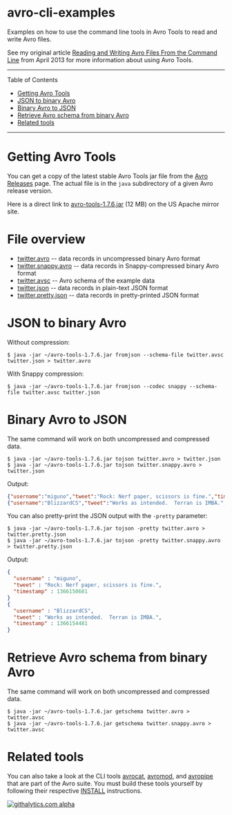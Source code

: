 # avro-cli-examples

Examples on how to use the command line tools in Avro Tools to read and write Avro files.

See my original article
[Reading and Writing Avro Files From the Command Line](http://www.michael-noll.com/blog/2013/03/17/reading-and-writing-avro-files-from-the-command-line/#json-to-binary-avro)
from April 2013 for more information about using Avro Tools.

---

Table of Contents

* <a href="#prerequisites">Getting Avro Tools</a>
* <a href="#json-to-avro">JSON to binary Avro</a>
* <a href="#avro-to-json">Binary Avro to JSON</a>
* <a href="#retrieve-avro-schema">Retrieve Avro schema from binary Avro</a>
* <a href="#related-tools">Related tools</a>

---


<a name="prerequisites"></a>

# Getting Avro Tools

You can get a copy of the latest stable Avro Tools jar file from the
[Avro Releases](http://avro.apache.org/releases.html#Download) page.  The actual file is in the `java` subdirectory
of a given Avro release version.

Here is a direct link to [avro-tools-1.7.6.jar](http://www.us.apache.org/dist/avro/avro-1.7.6/java/avro-tools-1.7.6.jar)
(12 MB) on the US Apache mirror site.


# File overview

* [twitter.avro](https://github.com/miguno/avro-cli-examples/blob/master/twitter.avro)
  -- data records in uncompressed binary Avro format
* [twitter.snappy.avro](https://github.com/miguno/avro-cli-examples/blob/master/twitter.snappy.avro)
  -- data records in Snappy-compressed binary Avro format
* [twitter.avsc](https://github.com/miguno/avro-cli-examples/blob/master/twitter.avsc)
  -- Avro schema of the example data
* [twitter.json](https://github.com/miguno/avro-cli-examples/blob/master/twitter.json)
  -- data records in plain-text JSON format
* [twitter.pretty.json](https://github.com/miguno/avro-cli-examples/blob/master/twitter.pretty.json)
  -- data records in pretty-printed JSON format


<a name="json-to-avro"></a>

# JSON to binary Avro

Without compression:

    $ java -jar ~/avro-tools-1.7.6.jar fromjson --schema-file twitter.avsc twitter.json > twitter.avro

With Snappy compression:

    $ java -jar ~/avro-tools-1.7.6.jar fromjson --codec snappy --schema-file twitter.avsc twitter.json


<a name="avro-to-json"></a>

# Binary Avro to JSON

The same command will work on both uncompressed and compressed data.

    $ java -jar ~/avro-tools-1.7.6.jar tojson twitter.avro > twitter.json
    $ java -jar ~/avro-tools-1.7.6.jar tojson twitter.snappy.avro > twitter.json

Output:

```json
{"username":"miguno","tweet":"Rock: Nerf paper, scissors is fine.","timestamp": 1366150681 }
{"username":"BlizzardCS","tweet":"Works as intended.  Terran is IMBA.","timestamp": 1366154481 }
```

You can also pretty-print the JSON output with the  `-pretty` parameter:

    $ java -jar ~/avro-tools-1.7.6.jar tojson -pretty twitter.avro > twitter.pretty.json
    $ java -jar ~/avro-tools-1.7.6.jar tojson -pretty twitter.snappy.avro > twitter.pretty.json

Output:

```json
{
  "username" : "miguno",
  "tweet" : "Rock: Nerf paper, scissors is fine.",
  "timestamp" : 1366150681
}
{
  "username" : "BlizzardCS",
  "tweet" : "Works as intended.  Terran is IMBA.",
  "timestamp" : 1366154481
}
```


<a name="retrieve-avro-schema"></a>

# Retrieve Avro schema from binary Avro

The same command will work on both uncompressed and compressed data.

    $ java -jar ~/avro-tools-1.7.6.jar getschema twitter.avro > twitter.avsc
    $ java -jar ~/avro-tools-1.7.6.jar getschema twitter.snappy.avro > twitter.avsc


<a name="related-tools"></a>

# Related tools

You can also take a look at the CLI tools
[avrocat](https://github.com/apache/avro/blob/trunk/lang/c/src/avrocat.c),
[avromod](https://github.com/apache/avro/blob/trunk/lang/c/src/avromod.c), and
[avropipe](https://github.com/apache/avro/blob/trunk/lang/c/src/avropipe.c) that are part of the Avro suite.
You must build these tools yourself by following their respective
[INSTALL](https://github.com/apache/avro/blob/trunk/lang/c/INSTALL) instructions.


[![githalytics.com alpha](https://cruel-carlota.pagodabox.com/d1bb6d38b2ac73e2f46a6fc29a3a249e "githalytics.com")](http://githalytics.com/miguno/avro-cli-examples)
